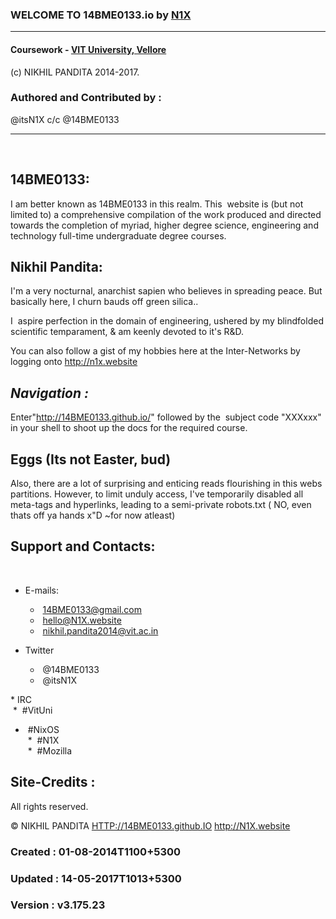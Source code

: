 ### WELCOME TO 14BME0133.io by [N1X](http://N1X.website)
---

#### Coursework - [VIT University, Vellore](github.com/vituni)
(c) NIKHIL PANDITA 2014-2017.

### Authored and Contributed by :  
@itsN1X c/c @14BME0133

---
 
 
## 14BME0133:
I am better known as 14BME0133 in this realm. This  website is (but not limited to) a comprehensive compilation of the work produced and directed towards the completion of myriad, higher degree science, engineering and technology full-time undergraduate degree courses. 
 
## Nikhil Pandita: 
I'm a very nocturnal, anarchist sapien who believes in spreading peace.
But basically here, I churn bauds off green silica..

I  aspire perfection in the domain of engineering, ushered by my blindfolded scientific temparament, & am keenly devoted to it's R&D.

You can also follow a gist of my hobbies here at the Inter-Networks by logging onto http://n1x.website
    
## *Navigation :* 
Enter"http://14BME0133.github.io/" followed by the  subject code "XXXxxx" in your shell to shoot up the docs for the required course.     


## Eggs (Its not Easter, bud) 
Also, there are a lot of surprising and enticing reads flourishing in this webs partitions. However, to limit unduly access, I've temporarily disabled all meta-tags and hyperlinks, leading to a semi-private robots.txt ( NO, even thats off ya hands x"D ~for now atleast) 
    
## Support and Contacts:
 
* E-mails:
  *  14BME0133@gmail.com
  *  hello@N1X.website
  *  nikhil.pandita2014@vit.ac.in
   
* Twitter
  *  @14BME0133
  *  @itsN1X
   
* IRC  
  *  #VitUni  
  *  #NixOS  
  *  #N1X  
  *  #Mozilla  
  

## Site-Credits : 
All rights reserved. 

© NIKHIL PANDITA
<HTTP://14BME0133.github.IO>
<http://N1X.website>
 
### Created : 01-08-2014T1100+5300
### Updated : 14-05-2017T1013+5300
### Version : v3.175.23
